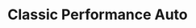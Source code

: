---
title: "Classic Performance Auto"
url: /raleigh/classic-performance-auto/
shop: Autowerkstatt
---